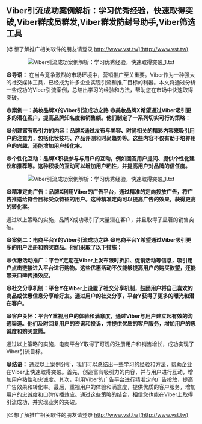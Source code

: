 ## **Viber引流成功案例解析：学习优秀经验，快速取得突破,Viber群成员群发,Viber群发防封号助手,Viber筛选工具**

[😍想了解推广相关软件的朋友请登录 http://www.vst.tw](http://www.vst.tw)

 <center><img src="https://vst.tw/MP4/tuiguang/png/5.png" alt="Viber引流成功案例解析：学习优秀经验，快速取得突破_1.txt"></center>

**😄导语：**
在当今竞争激烈的市场环境中，营销推广至关重要。Viber作为一种强大的社交媒体工具，已经成为许多企业实现引流和推广目标的利器。本文将通过分析一些成功的Viber引流案例，总结出学习的经验和方法，帮助您在市场中快速取得突破。

**😄案例一：美妆品牌X的Viber引流成功之路**
**😄美妆品牌X希望通过Viber吸引更多的潜在客户，提高品牌知名度和销售额。他们制定了一系列切实可行的策略：**

**😄创建富有吸引力的内容：品牌X通过发布与美容、时尚相关的精彩内容来吸引用户的注意力，包括化妆技巧、产品评测和时尚趋势等。这些内容不仅有助于培养用户的兴趣，还能增加用户转化率。**

**😄个性化互动：品牌X积极参与与用户的互动，例如回答用户提问、提供个性化建议和推荐等。这种积极的互动可以增加用户粘性，并提高用户对品牌的信任度。**

 <center><img src="https://vst.tw/MP4/tuiguang/png/8.png" alt="Viber引流成功案例解析：学习优秀经验，快速取得突破_1.txt"></center>

**😄精准定向广告：品牌X利用Viber的广告平台，通过精准的定向投放广告，将广告推送给符合目标受众特征的用户。这种精准定向可以提高广告的效果，获得更高的转化率。**

通过以上策略的实施，品牌X成功吸引了大量潜在客户，并且取得了显著的销售突破。

**😄案例二：电商平台Y的Viber引流成功之路**
**😄电商平台Y希望通过Viber吸引更多的用户注册和购买商品。他们采取了以下措施：**

**😄优惠活动推广：平台Y定期在Viber上发布限时折扣、促销活动等信息，吸引用户点击链接进入平台进行购物。这些优惠活动不仅能够提高用户的购买欲望，还能带来口碑传播效应。**

**😄社交分享机制：平台Y在Viber上设置了社交分享机制，鼓励用户将自己喜欢的商品或优惠信息分享给好友。通过用户的社交分享，平台Y获得了更多的曝光和潜在客户。**

**😄客户关怀：平台Y重视用户的体验和满意度，通过Viber与用户建立起有效的沟通渠道。他们及时回复用户的咨询和投诉，并提供优质的客户服务，增加用户的忠诚度和购买意愿。**

通过以上策略的实施，电商平台Y取得了可观的注册用户和销售增长，成功实现了Viber引流目标。

**😄结语：**
通过以上案例分析，我们可以总结出一些学习的经验和方法，帮助企业在Viber上快速取得突破。首先，创造富有吸引力的内容，并与用户进行互动，增加用户粘性和忠诚度。其次，利用Viber的广告平台进行精准定向广告投放，提高广告效果和转化率。最后，重视用户的体验和满意度，提供优质的客户服务，增加用户的忠诚度和口碑传播效应。通过这些策略的结合，相信您也能在Viber上取得引流成功，并实现业务的突破。

[😍想了解推广相关软件的朋友请登录 http://www.vst.tw](http://www.vst.tw)



